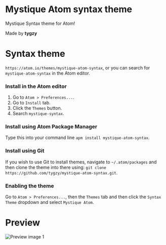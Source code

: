 # Mystique Atom syntax theme

Mystique Syntax theme for Atom!

Made by __tygzy__

# Syntax theme

`https://atom.io/themes/mystique-atom-syntax`, or you can search for `mystique-atom-syntax` in the Atom editor.

### Install in the Atom editor

1. Go to `Atom > Preferences...`.
2. Go to `Install` tab.
3. Click the `Themes` button.
4. Search `mystique-syntax`.

### Install using Atom Package Manager

Type this into your command line `apm install mystique-atom-syntax`.

### Install using Git

If you wish to use Git to install themes, navigate to `~/.atom/packages` and then clone the theme into there using: `git clone https://github.com/tygzy/mystique-atom-syntax.git`.

### Enabling the theme

Go to `Atom > Preferences...`, then the `Themes` tab and then click the `Syntax Theme` dropdown and select `Mystique Atom`.

# Preview

![Preview image 1](https://i.imgur.com/7wIknYx.png)
